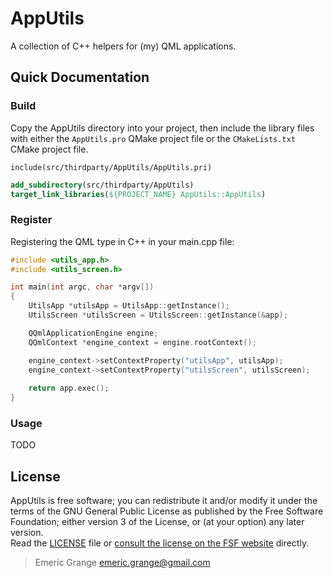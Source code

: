 # AppUtils

A collection of C++ helpers for (my) QML applications.

## Quick Documentation

### Build

Copy the AppUtils directory into your project, then include the library files with
either the `AppUtils.pro` QMake project file or the `CMakeLists.txt` CMake project file.

```qmake
include(src/thirdparty/AppUtils/AppUtils.pri)
```

```cmake
add_subdirectory(src/thirdparty/AppUtils)
target_link_libraries(${PROJECT_NAME} AppUtils::AppUtils)
```

### Register

Registering the QML type in C++ in your main.cpp file:

```cpp
#include <utils_app.h>
#include <utils_screen.h>

int main(int argc, char *argv[])
{
    UtilsApp *utilsApp = UtilsApp::getInstance();
    UtilsScreen *utilsScreen = UtilsScreen::getInstance(&app);

    QQmlApplicationEngine engine;
    QQmlContext *engine_context = engine.rootContext();

    engine_context->setContextProperty("utilsApp", utilsApp);
    engine_context->setContextProperty("utilsScreen", utilsScreen);
    
    return app.exec();
}
```

### Usage

TODO

## License

AppUtils is free software; you can redistribute it and/or modify it under the terms of the GNU General Public License as published by the Free Software Foundation; either version 3 of the License, or (at your option) any later version.  
Read the [LICENSE](LICENSE.md) file or [consult the license on the FSF website](https://www.gnu.org/licenses/gpl-3.0.txt) directly.

> Emeric Grange <emeric.grange@gmail.com>
